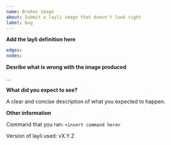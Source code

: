 ```yaml
---
name: Broken image
about: Submit a layli image that doesn't look right
label: bug
---
```


**Add the layli definition here**

```yaml
edges:
nodes:
```

**Desribe what is wrong with the image produced**

...

**What did you expect to see?**

A clear and concise description of what you expected to happen.

**Other information**

Command that you ran: `<insert command here>`

Version of layli used: vX.Y.Z
